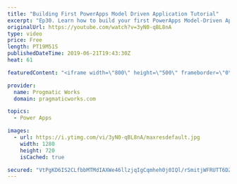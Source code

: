 ```yaml
---
title: "Building First PowerApps Model Driven Application Tutorial"
excerpt: "Ep30. Learn how to build your first PowerApps Model-Driven Application in just a few minutes. Work along with me while we build an application together with a business process and a screen to edit several entities.   To build a canvas application, check out this video: https://www.youtube.com/watch?v=CubdnBklOzg&t=4s"
originalUrl: https://youtube.com/watch?v=3yN0-qBL8nA
type: video
price: Free
length: PT19M51S
publishedDateTime: 2019-06-21T19:43:30Z
heat: 61

featuredContent: "<iframe width=\"800\" height=\"500\" frameborder=\"0\" src=\"https://www.youtube.com/embed/3yN0-qBL8nA\" allow=\"accelerometer; autoplay; encrypted-media; gyroscope; picture-in-picture\" allowfullscreen></iframe>"

provider:
  name: Progmatic Works
  domain: pragmaticworks.com

topics:
  - Power Apps

images:
  - url: https://i.ytimg.com/vi/3yN0-qBL8nA/maxresdefault.jpg
    width: 1280
    height: 720
    isCached: true

secured: "VtPgKD6IS2CLfbbMTMdIAXWe46llzjqIgCqmheh0j0IQl/rSmitjWFRUTT6DZtcBpFHjcdqyhlOuXILICXjVDueQvJr7P+OrHszlDeXjoP+kOZ5nq0nsHJBqCYtS8SXBPhijnmZJOBw/fYm0v50pTRRHIUS5gYm9bpaDg0oGOvHLGcZo3CQPm9siw7P7DuXfPNRoXDK+CPOE6KOgpxheXi4pjHV7Ro3K1vTRuXLk7F0rSNecrKasyzaYz3qew3llPrUjWx1vjXKXH/hOmDzd6gGO4x0Nl7L8A6v/KJNAOsTi8t3VUoF6dnYbovAdZ0f1GrZYRweb08LutJXWCFm1gDCGdVwul78IHzCtF7OMgFCIYH3Z5vK+rpv9LW053eX3TNd6/XXEsihyj4iR8YxXKaqliZY3HELuwrM+KjmtouU=;ZB9rllvKh1jq1uKx2sfdIQ=="
---
```


